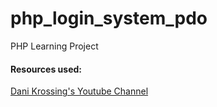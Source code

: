 # php_login_system_pdo
PHP Learning Project

#### Resources used:
[Dani Krossing's Youtube Channel](https://www.youtube.com/channel/UCzyuZJ8zZ-Lhfnz41DG5qLw)
